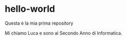 # hello-world
Questa è la mia prima repository

Mi chiamo Luca e sono al Secondo Anno di Informatica.
